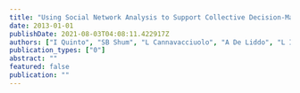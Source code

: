 ```yaml
---
title: "Using Social Network Analysis to Support Collective Decision-Making Process"
date: 2013-01-01
publishDate: 2021-08-03T04:08:11.422917Z
authors: ["I Quinto", "SB Shum", "L Cannavacciuolo", "A De Liddo", "L Iandoli"]
publication_types: ["0"]
abstract: ""
featured: false
publication: ""
---
```


